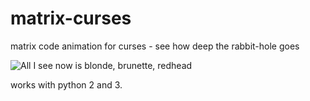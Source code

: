 matrix-curses
=============

matrix code animation for curses - see how deep the rabbit-hole goes

![All I see now is blonde, brunette, redhead](https://github.com/dmayilyan/matrix-curses/master/screenshot.jpg)

works with python 2 and 3.
